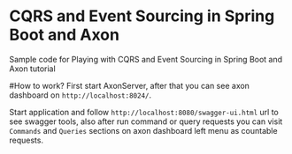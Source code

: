 # CQRS and Event Sourcing in Spring Boot and Axon
Sample code for Playing with CQRS and Event Sourcing in Spring Boot and Axon tutorial

#How to work?
First start AxonServer, after that you can see axon dashboard on ``http://localhost:8024/``.

Start application and follow ``http://localhost:8080/swagger-ui.html`` url to see swagger tools, also after run command or query requests you can visit ``Commands`` and ``Queries`` sections on axon dashboard left menu as countable requests.

  

